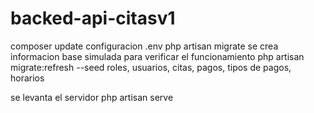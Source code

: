 # backed-api-citasv1

composer update
configuracion .env
php artisan migrate
se crea informacion base simulada para verificar el funcionamiento
php artisan migrate:refresh --seed
roles, usuarios, citas, pagos, tipos de pagos, horarios

se levanta el servidor
php artisan serve


